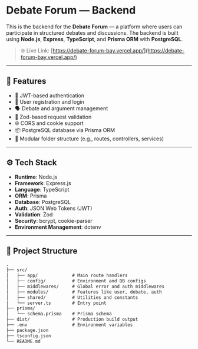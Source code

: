 # Debate Forum — Backend

This is the backend for the **Debate Forum** — a platform where users can participate in structured debates and discussions. The backend is built using **Node.js**, **Express**, **TypeScript**, and **Prisma ORM** with **PostgreSQL**.

> 🌐 Live Link: [https://debate-forum-bay.vercel.app/](https://debate-forum-bay.vercel.app/)

---

## 🚀 Features

- 🔐 JWT-based authentication
- 👤 User registration and login
- 🗣️ Debate and argument management
- 🧾 Zod-based request validation
- 🌐 CORS and cookie support
- 📦 PostgreSQL database via Prisma ORM
- 📁 Modular folder structure (e.g., routes, controllers, services)

---

## ⚙️ Tech Stack

- **Runtime**: Node.js
- **Framework**: Express.js
- **Language**: TypeScript
- **ORM**: Prisma
- **Database**: PostgreSQL
- **Auth**: JSON Web Tokens (JWT)
- **Validation**: Zod
- **Security**: bcrypt, cookie-parser
- **Environment Management**: dotenv

---

## 📁 Project Structure

```txt
.
├── src/
│   ├── app/             # Main route handlers
│   ├── config/          # Environment and DB configs
│   ├── middlewares/     # Global error and auth middlewares
│   ├── modules/         # Features like user, debate, auth
│   ├── shared/          # Utilities and constants
│   └── server.ts        # Entry point
├── prisma/
│   └── schema.prisma    # Prisma schema
├── dist/                # Production build output
├── .env                 # Environment variables
├── package.json
├── tsconfig.json
└── README.md
```
